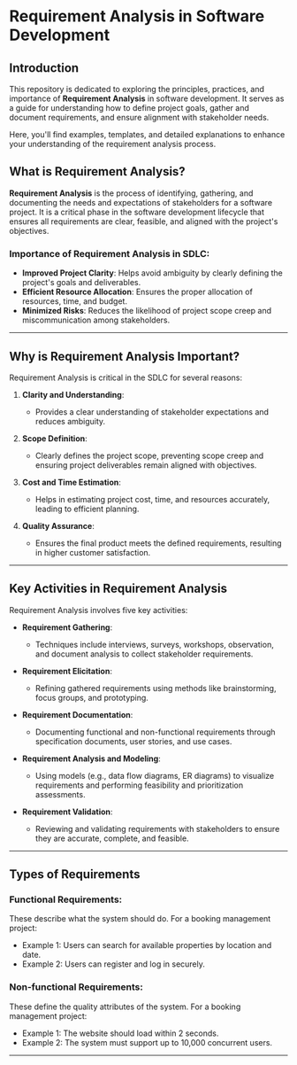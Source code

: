 # Requirement Analysis in Software Development

## Introduction

This repository is dedicated to exploring the principles, practices, and importance of **Requirement Analysis** in software development. It serves as a guide for understanding how to define project goals, gather and document requirements, and ensure alignment with stakeholder needs.

Here, you'll find examples, templates, and detailed explanations to enhance your understanding of the requirement analysis process.
## What is Requirement Analysis?

**Requirement Analysis** is the process of identifying, gathering, and documenting the needs and expectations of stakeholders for a software project. It is a critical phase in the software development lifecycle that ensures all requirements are clear, feasible, and aligned with the project's objectives.

### Importance of Requirement Analysis in SDLC:
- **Improved Project Clarity**: Helps avoid ambiguity by clearly defining the project's goals and deliverables.
- **Efficient Resource Allocation**: Ensures the proper allocation of resources, time, and budget.
- **Minimized Risks**: Reduces the likelihood of project scope creep and miscommunication among stakeholders.

---

## Why is Requirement Analysis Important?

Requirement Analysis is critical in the SDLC for several reasons:

1. **Clarity and Understanding**:
   - Provides a clear understanding of stakeholder expectations and reduces ambiguity.
   
2. **Scope Definition**:
   - Clearly defines the project scope, preventing scope creep and ensuring project deliverables remain aligned with objectives.
   
3. **Cost and Time Estimation**:
   - Helps in estimating project cost, time, and resources accurately, leading to efficient planning.

4. **Quality Assurance**:
   - Ensures the final product meets the defined requirements, resulting in higher customer satisfaction.

---

## Key Activities in Requirement Analysis

Requirement Analysis involves five key activities:

- **Requirement Gathering**:
  - Techniques include interviews, surveys, workshops, observation, and document analysis to collect stakeholder requirements.

- **Requirement Elicitation**:
  - Refining gathered requirements using methods like brainstorming, focus groups, and prototyping.

- **Requirement Documentation**:
  - Documenting functional and non-functional requirements through specification documents, user stories, and use cases.

- **Requirement Analysis and Modeling**:
  - Using models (e.g., data flow diagrams, ER diagrams) to visualize requirements and performing feasibility and prioritization assessments.

- **Requirement Validation**:
  - Reviewing and validating requirements with stakeholders to ensure they are accurate, complete, and feasible.

---

## Types of Requirements

### Functional Requirements:
These describe what the system should do. For a booking management project:
- Example 1: Users can search for available properties by location and date.
- Example 2: Users can register and log in securely.

### Non-functional Requirements:
These define the quality attributes of the system. For a booking management project:
- Example 1: The website should load within 2 seconds.
- Example 2: The system must support up to 10,000 concurrent users.

---
